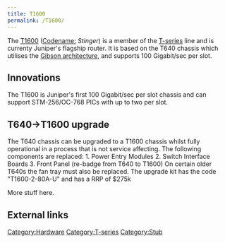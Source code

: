 ```yaml
---
title: T1600
permalink: /T1600/
---
```


The [T1600](/T1600 "wikilink") ([Codename:](/codenames "wikilink") *Stinger*) is a member of the [T-series](/T-series "wikilink") line and is currenty Juniper's flagship router. It is based on the T640 chassis which utilises the [Gibson architecture](/Gibson_architecture "wikilink"), and supports 100 Gigabit/sec per slot.

Innovations
-----------

The T1600 is Juniper's first 100 Gigabit/sec per slot chassis and can support STM-256/OC-768 PICs with up to two per slot.

T640-&gt;T1600 upgrade
----------------------

The T640 chassis can be upgraded to a T1600 chassis whilst fully operational in a process that is not service affecting. The following components are replaced: 1. Power Entry Modules 2. Switch Interface Boards 3. Front Panel (re-badge from T640 to T1600) On certain older T640s the fan tray must also be replaced. The upgrade kit has the code "T1600-2-80A-U" and has a RRP of $275k

More stuff here.

External links
--------------

[Category:Hardware](/Category:Hardware "wikilink") [Category:T-series](/Category:T-series "wikilink") [Category:Stub](/Category:Stub "wikilink")